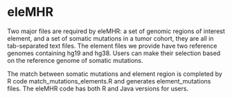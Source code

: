# eleMHR
Two major files are required by eleMHR: a set of genomic regions of interest element, and a set of somatic mutations in a tumor cohort, they are all in tab-separated text files. The element files we provide have two reference genomes containing hg19 and hg38. Users can make their selection based on the reference genome of somatic mutations.

The match between somatic mutations and element region is completed by R code match_mutations_elements.R and generates element_mutations files. The eleMHR code has both R and Java versions for users.
